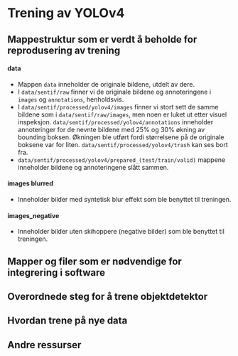 # Trening av YOLOv4

## Mappestruktur som er verdt å beholde for reprodusering av trening

#### data
* Mappen ```data``` inneholder de originale bildene, utdelt av dere.
* I ```data/sentif/raw``` finner vi de originale bildene og annoteringene i ```images``` og ```annotations```, henholdsvis.
* I ```data/sentif/processed/yolov4/images``` finner vi stort sett de samme bildene som i ```data/sentif/raw/images```, men noen er luket ut etter visuel inspeksjon. ```data/sentif/processed/yolov4/annotations``` inneholder annoteringer for de nevnte bildene med 25% og 30% økning av bounding boksen. Økningen ble utført fordi størrelsene på de originale boksene var for liten. ```data/sentif/processed/yolov4/trash``` kan ses bort fra. 
* ```data/sentif/processed/yolov4/prepared_(test/train/valid)``` mappene inneholder bildene og annoteringene slått sammen.

#### images blurred
* Inneholder bilder med syntetisk blur effekt som ble benyttet til treningen.

#### images_negative
* Inneholder bilder uten skihoppere (negative bilder) som ble benyttet til treningen.


 
## Mapper og filer som er nødvendige for integrering i software

## Overordnede steg for å trene objektdetektor 

## Hvordan trene på nye data

## Andre ressurser






